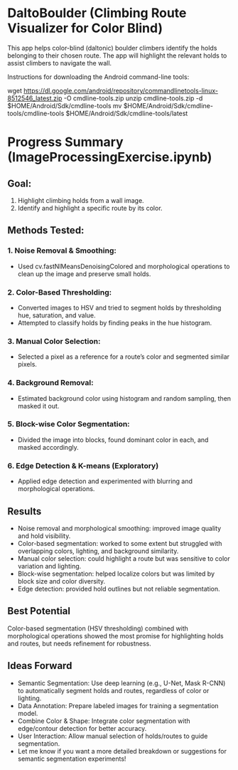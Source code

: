# DaltoBoulder (Climbing Route Visualizer for Color Blind)
This app helps color-blind (daltonic) boulder climbers identify the holds belonging to their chosen route. The app will highlight the relevant holds to assist climbers to navigate the wall.


Instructions for downloading the Android command-line tools:

wget https://dl.google.com/android/repository/commandlinetools-linux-8512546_latest.zip -O cmdline-tools.zip
unzip cmdline-tools.zip -d $HOME/Android/Sdk/cmdline-tools
mv $HOME/Android/Sdk/cmdline-tools/cmdline-tools $HOME/Android/Sdk/cmdline-tools/latest


# Progress Summary (ImageProcessingExercise.ipynb)
## Goal:
1. Highlight climbing holds from a wall image.
2. Identify and highlight a specific route by its color.

## Methods Tested:

### 1. Noise Removal & Smoothing:
  - Used cv.fastNlMeansDenoisingColored and morphological operations to clean up the image and preserve small holds.
   
### 2. Color-Based Thresholding:
  - Converted images to HSV and tried to segment holds by thresholding hue, saturation, and value.
  - Attempted to classify holds by finding peaks in the hue histogram.
    
### 3. Manual Color Selection:
  - Selected a pixel as a reference for a route’s color and segmented similar pixels.

### 4. Background Removal:
  - Estimated background color using histogram and random sampling, then masked it out.

### 5. Block-wise Color Segmentation:
  - Divided the image into blocks, found dominant color in each, and masked accordingly.

### 6. Edge Detection & K-means (Exploratory)
  - Applied edge detection and experimented with blurring and morphological operations.

## Results
- Noise removal and morphological smoothing: improved image quality and hold visibility.
- Color-based segmentation: worked to some extent but struggled with overlapping colors, lighting, and background similarity.
- Manual color selection: could highlight a route but was sensitive to color variation and lighting.
- Block-wise segmentation: helped localize colors but was limited by block size and color diversity.
- Edge detection: provided hold outlines but not reliable segmentation.

## Best Potential
Color-based segmentation (HSV thresholding) combined with morphological operations showed the most promise for highlighting holds and routes, but needs refinement for robustness.

## Ideas Forward
- Semantic Segmentation: Use deep learning (e.g., U-Net, Mask R-CNN) to automatically segment holds and routes, regardless of color or lighting.
- Data Annotation: Prepare labeled images for training a segmentation model.
- Combine Color & Shape: Integrate color segmentation with edge/contour detection for better accuracy.
- User Interaction: Allow manual selection of holds/routes to guide segmentation.
- Let me know if you want a more detailed breakdown or suggestions for semantic segmentation experiments!


